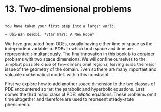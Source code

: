 # 13. Two-dimensional problems

```{index} Obi-Wan Kenobi, A New Hope
```

```{epigraph}
You have taken your first step into a larger world.

— Obi-Wan Kenobi, *Star Wars: A New Hope* 
```

We have graduated from ODEs, usually having either time or space as the independent variable, to PDEs in which both space and time are represented simultaneously. The final innovation in this book is to consider problems with two space dimensions. We will confine ourselves to the simplest possible class of two-dimensional regions, leaving aside the major issue of the geometry of the domain. Even so there are many important and valuable mathematical models within this constraint.

First we explore how to add another space dimension to the two classes of PDE encountered so far: the parabolic and hyperbolic equations. Last comes the third major class of PDE: *elliptic* equations. These problems omit time altogether and therefore are used to represent steady-state phenomena.

